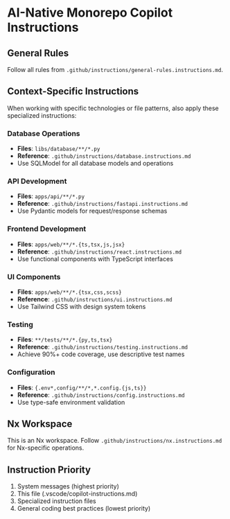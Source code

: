 # AI-Native Monorepo Copilot Instructions

## General Rules
Follow all rules from `.github/instructions/general-rules.instructions.md`.

## Context-Specific Instructions
When working with specific technologies or file patterns, also apply these specialized instructions:

### Database Operations
- **Files**: `libs/database/**/*.py`
- **Reference**: `.github/instructions/database.instructions.md`
- Use SQLModel for all database models and operations

### API Development
- **Files**: `apps/api/**/*.py`
- **Reference**: `.github/instructions/fastapi.instructions.md`
- Use Pydantic models for request/response schemas

### Frontend Development
- **Files**: `apps/web/**/*.{ts,tsx,js,jsx}`
- **Reference**: `.github/instructions/react.instructions.md`
- Use functional components with TypeScript interfaces

### UI Components
- **Files**: `apps/web/**/*.{tsx,css,scss}`
- **Reference**: `.github/instructions/ui.instructions.md`
- Use Tailwind CSS with design system tokens

### Testing
- **Files**: `**/tests/**/*.{py,ts,tsx}`
- **Reference**: `.github/instructions/testing.instructions.md`
- Achieve 90%+ code coverage, use descriptive test names

### Configuration
- **Files**: `{.env*,config/**/*,*.config.{js,ts}}`
- **Reference**: `.github/instructions/config.instructions.md`
- Use type-safe environment validation

## Nx Workspace
This is an Nx workspace. Follow `.github/instructions/nx.instructions.md` for Nx-specific operations.

## Instruction Priority
1. System messages (highest priority)
2. This file (.vscode/copilot-instructions.md)
3. Specialized instruction files
4. General coding best practices (lowest priority)
